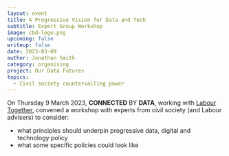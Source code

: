 ```yaml
---
layout: event
title: A Progressive Vision for Data and Tech
subtitle: Expert Group Workshop
image: cbd-logo.png
upcoming: false
writeup: false
date: 2023-03-09
author: Jonathan Smith
category: organising
project: Our Data Futures
topics:
  - Civil society countervailing power
---
```


On Thursday 9 March 2023, **CONNECTED** BY **DATA**, working with [Labour Together](https://www.labourtogether.uk/), convened a workshop with experts from civil society (and Labour advisers) to consider:

* what principles should underpin progressive data, digital and technology policy
* what some specific policies could look like
